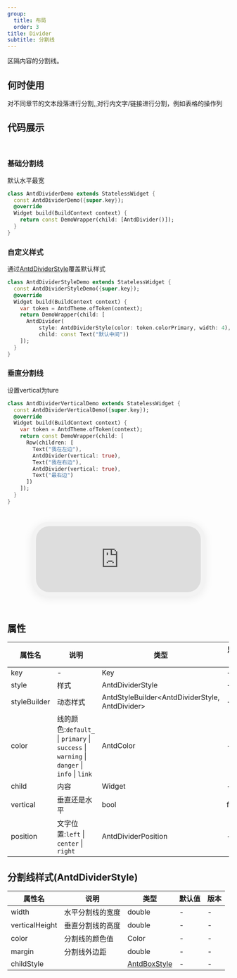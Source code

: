 ```yaml
---
group:
  title: 布局
  order: 3
title: Divider
subtitle: 分割线
---
```

区隔内容的分割线。
## 何时使用
对不同章节的文本段落进行分割,,对行内文字/链接进行分割，例如表格的操作列

## 代码展示

<div class='preview-container'>
<div>

### 基础分割线

默认水平最宽

```dart
class AntdDividerDemo extends StatelessWidget {
  const AntdDividerDemo({super.key});
  @override
  Widget build(BuildContext context) {
    return const DemoWrapper(child: [AntdDivider()]);
  }
}

```

### 自定义样式

通过[AntdDividerStyle](/antd-divider-style)覆盖默认样式

```dart
class AntdDividerStyleDemo extends StatelessWidget {
  const AntdDividerStyleDemo({super.key});
  @override
  Widget build(BuildContext context) {
    var token = AntdTheme.ofToken(context);
    return DemoWrapper(child: [
      AntdDivider(
          style: AntdDividerStyle(color: token.colorPrimary, width: 4),
          child: const Text("默认中间"))
    ]);
  }
}

```

### 垂直分割线

设置vertical为ture

```dart
class AntdDividerVerticalDemo extends StatelessWidget {
  const AntdDividerVerticalDemo({super.key});
  @override
  Widget build(BuildContext context) {
    var token = AntdTheme.ofToken(context);
    return const DemoWrapper(child: [
      Row(children: [
        Text("我在左边"),
        AntdDivider(vertical: true),
        Text("我在右边"),
        AntdDivider(vertical: true),
        Text("最右边")
      ])
    ]);
  }
}

```

</div>
<div class='phone-preview'>
<iframe src='http://localhost:49470/AntdDivider'></iframe>
</div>
</div>

  <style>
.preview-container {
  display: flex;
  gap: 24px;
  margin: 32px 0;
  align-items: start;
}

.phone-preview {
  flex: 1;
  min-width: 375px;
  max-width: 375px;
  border: 10px solid #f3f3f3;
  border-radius: 40px;
  background: #fff;
  box-shadow: 0 4px 20px rgba(0, 0, 0, 0.08);
  overflow: hidden;
  height: 652px;
  width: 393px;
  position: sticky;
  top: 80px;
}

.phone-preview iframe {
  width: 100%;
  height: 100%;
  border: none;
}

.code-block {
  max-height: 100%;
  margin: 16px 0;
  overflow-y: scroll;
}

.dumi-default-source-code {
  margin: 0 !important;
}

.markdown .dumi-default-source-code >pre.prism-code {
  padding: 12px !important;
  font-size: 12px !important;
}

@media (max-width: 960px) {
  .preview-container {
    flex-direction: column;
  }
  
  .phone-preview {
    width: 100%;
    max-width: 375px;
    margin: 0 auto 24px;
    position: static;
  }
}

/* Dart 代码高亮主题 - 基于 VS Code 暗色主题优化 */
.prism-code {
  display: block;
  overflow-x: auto;
  padding: 1em;
  border-radius: 6px;
  font-family: 'Fira Code', 'Consolas', 'Monaco', monospace;
  font-size: 14px;
  line-height: 1.5;
  color: #d4d4d4;
  background: #1e1e1e;
}

/* 基础元素 */
.prism-code .hljs-keyword { color: #569cd6; font-weight: bold; }          /* 关键字 */
.prism-code .hljs-built_in { color: #4ec9b0; }                           /* 内置类型 */
.prism-code .hljs-type { color: #4ec9b0; }                               /* 类型声明 */
.prism-code .hljs-literal { color: #569cd6; }                            /* 字面量 */
.prism-code .hljs-number { color: #b5cea8; }                             /* 数字 */
.prism-code .hljs-string { color: #ce9178; }                             /* 字符串 */
.prism-code .hljs-comment { color: #6a9955; font-style: italic; }        /* 注释 */
.prism-code .hljs-meta { color: #9b9b9b; }                               /* 元信息 */

/* Dart 特有元素 */
.prism-code .hljs-constant { color: #4fc1ff; }                           /* const/final */
.prism-code .hljs-function { color: #dcdcaa; }                           /* 函数名 */
.prism-code .hljs-title.class_ { color: #4ec9b0; text-decoration: underline; } /* 类名 */
.prism-code .hljs-params { color: #9cdcfe; }                             /* 参数 */
.prism-code .hljs-variable { color: #9cdcfe; }                           /* 变量 */
.prism-code .hljs-annotation { color: #d4d4d4; background: #3a3a3a; }    /* 注解 */
.prism-code .hljs-punctuation { color: #d4d4d4; }                        /* 标点符号 */

/* 特殊增强 */
.prism-code .hljs-constructor { color: #c586c0; }                        /* 构造函数 */
.prism-code .hljs-named-parameter { color: #9cdcfe; font-style: italic; }/* 命名参数 */
.prism-code .hljs-generic { color: #4ec9b0; opacity: 0.8; }              /* 泛型符号 */
.prism-code .hljs-typedef { color: #4ec9b0; text-decoration: underline; }/* typedef */

/* 行号样式 (可选) */
.prism-code .hljs-ln-numbers {
  color: #858585;
  text-align: right;
  padding-right: 12px;
}
</style>

## 属性
| 属性名 | 说明 | 类型 | 默认值 | 版本 |
| --- | --- | --- | --- | --- |
| key | - | Key | - | - |
| style | 样式 | AntdDividerStyle | - | - |
| styleBuilder | 动态样式 | AntdStyleBuilder&lt;AntdDividerStyle, AntdDivider&gt; | - | - |
| color | 线的颜色:`default_` \| `primary` \| `success` \| `warning` \| `danger` \| `info` \| `link` | AntdColor | - | - |
| child | 内容 | Widget | - | - |
| vertical | 垂直还是水平 | bool | false | - |
| position | 文字位置:`left` \| `center` \| `right` | AntdDividerPosition | - | - |


## 分割线样式(AntdDividerStyle) <a id='AntdDividerStyle'></a>
| 属性名 | 说明 | 类型 | 默认值 | 版本 |
| --- | --- | --- | --- | --- |
| width | 水平分割线的宽度 | double | - | - |
| verticalHeight | 垂直分割线的高度 | double | - | - |
| color | 分割线的颜色值 | Color | - | - |
| margin | 分割线外边距 | double | - | - |
| childStyle |  | [AntdBoxStyle](../components/antd-box/#AntdBoxStyle) | - | - |


